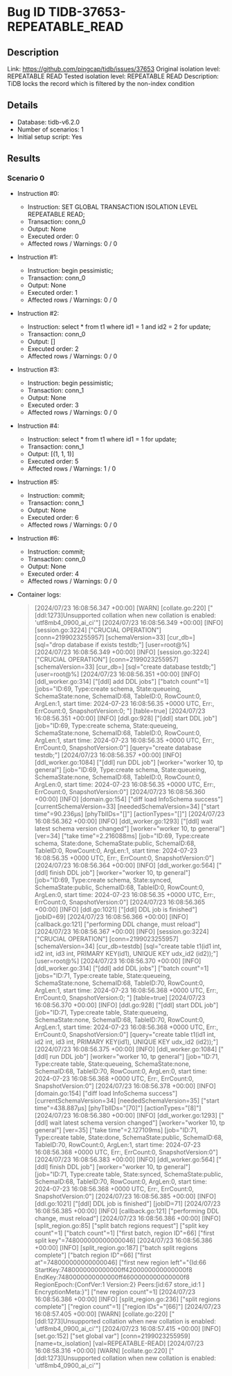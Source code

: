 # Bug ID TIDB-37653-REPEATABLE_READ

## Description

Link:                     https://github.com/pingcap/tidb/issues/37653
Original isolation level: REPEATABLE READ
Tested isolation level:   REPEATABLE READ
Description:              TiDB locks the record which is filtered by the non-index condition


## Details
 * Database: tidb-v6.2.0
 * Number of scenarios: 1
 * Initial setup script: Yes

## Results
### Scenario 0
 * Instruction #0:
     - Instruction:  SET GLOBAL TRANSACTION ISOLATION LEVEL REPEATABLE READ;
     - Transaction: conn_0
     - Output: None
     - Executed order: 0
     - Affected rows / Warnings: 0 / 0
 * Instruction #1:
     - Instruction:  begin pessimistic;
     - Transaction: conn_0
     - Output: None
     - Executed order: 1
     - Affected rows / Warnings: 0 / 0
 * Instruction #2:
     - Instruction:  select * from t1 where id1 = 1 and id2 = 2 for update;
     - Transaction: conn_0
     - Output: []
     - Executed order: 2
     - Affected rows / Warnings: 0 / 0
 * Instruction #3:
     - Instruction:  begin pessimistic;
     - Transaction: conn_1
     - Output: None
     - Executed order: 3
     - Affected rows / Warnings: 0 / 0
 * Instruction #4:
     - Instruction:  select * from t1 where id1 = 1 for update;
     - Transaction: conn_1
     - Output: [(1, 1, 1)]
     - Executed order: 5
     - Affected rows / Warnings: 1 / 0
 * Instruction #5:
     - Instruction:  commit;
     - Transaction: conn_1
     - Output: None
     - Executed order: 6
     - Affected rows / Warnings: 0 / 0
 * Instruction #6:
     - Instruction:  commit;
     - Transaction: conn_0
     - Output: None
     - Executed order: 4
     - Affected rows / Warnings: 0 / 0

 * Container logs:
   > [2024/07/23 16:08:56.347 +00:00] [WARN] [collate.go:220] ["[ddl:1273]Unsupported collation when new collation is enabled: 'utf8mb4_0900_ai_ci'"]
   > [2024/07/23 16:08:56.349 +00:00] [INFO] [session.go:3224] ["CRUCIAL OPERATION"] [conn=2199023255957] [schemaVersion=33] [cur_db=] [sql="drop database if exists testdb;"] [user=root@%]
   > [2024/07/23 16:08:56.349 +00:00] [INFO] [session.go:3224] ["CRUCIAL OPERATION"] [conn=2199023255957] [schemaVersion=33] [cur_db=] [sql="create database testdb;"] [user=root@%]
   > [2024/07/23 16:08:56.351 +00:00] [INFO] [ddl_worker.go:314] ["[ddl] add DDL jobs"] ["batch count"=1] [jobs="ID:69, Type:create schema, State:queueing, SchemaState:none, SchemaID:68, TableID:0, RowCount:0, ArgLen:1, start time: 2024-07-23 16:08:56.35 +0000 UTC, Err:<nil>, ErrCount:0, SnapshotVersion:0; "] [table=true]
   > [2024/07/23 16:08:56.351 +00:00] [INFO] [ddl.go:928] ["[ddl] start DDL job"] [job="ID:69, Type:create schema, State:queueing, SchemaState:none, SchemaID:68, TableID:0, RowCount:0, ArgLen:1, start time: 2024-07-23 16:08:56.35 +0000 UTC, Err:<nil>, ErrCount:0, SnapshotVersion:0"] [query="create database testdb;"]
   > [2024/07/23 16:08:56.357 +00:00] [INFO] [ddl_worker.go:1084] ["[ddl] run DDL job"] [worker="worker 10, tp general"] [job="ID:69, Type:create schema, State:queueing, SchemaState:none, SchemaID:68, TableID:0, RowCount:0, ArgLen:0, start time: 2024-07-23 16:08:56.35 +0000 UTC, Err:<nil>, ErrCount:0, SnapshotVersion:0"]
   > [2024/07/23 16:08:56.360 +00:00] [INFO] [domain.go:154] ["diff load InfoSchema success"] [currentSchemaVersion=33] [neededSchemaVersion=34] ["start time"=90.236µs] [phyTblIDs="[]"] [actionTypes="[]"]
   > [2024/07/23 16:08:56.362 +00:00] [INFO] [ddl_worker.go:1293] ["[ddl] wait latest schema version changed"] [worker="worker 10, tp general"] [ver=34] ["take time"=2.216088ms] [job="ID:69, Type:create schema, State:done, SchemaState:public, SchemaID:68, TableID:0, RowCount:0, ArgLen:1, start time: 2024-07-23 16:08:56.35 +0000 UTC, Err:<nil>, ErrCount:0, SnapshotVersion:0"]
   > [2024/07/23 16:08:56.364 +00:00] [INFO] [ddl_worker.go:564] ["[ddl] finish DDL job"] [worker="worker 10, tp general"] [job="ID:69, Type:create schema, State:synced, SchemaState:public, SchemaID:68, TableID:0, RowCount:0, ArgLen:0, start time: 2024-07-23 16:08:56.35 +0000 UTC, Err:<nil>, ErrCount:0, SnapshotVersion:0"]
   > [2024/07/23 16:08:56.365 +00:00] [INFO] [ddl.go:1021] ["[ddl] DDL job is finished"] [jobID=69]
   > [2024/07/23 16:08:56.366 +00:00] [INFO] [callback.go:121] ["performing DDL change, must reload"]
   > [2024/07/23 16:08:56.367 +00:00] [INFO] [session.go:3224] ["CRUCIAL OPERATION"] [conn=2199023255957] [schemaVersion=34] [cur_db=testdb] [sql="create table t1(id1 int, id2 int, id3 int, PRIMARY KEY(id1), UNIQUE KEY udx_id2 (id2));"] [user=root@%]
   > [2024/07/23 16:08:56.370 +00:00] [INFO] [ddl_worker.go:314] ["[ddl] add DDL jobs"] ["batch count"=1] [jobs="ID:71, Type:create table, State:queueing, SchemaState:none, SchemaID:68, TableID:70, RowCount:0, ArgLen:1, start time: 2024-07-23 16:08:56.368 +0000 UTC, Err:<nil>, ErrCount:0, SnapshotVersion:0; "] [table=true]
   > [2024/07/23 16:08:56.370 +00:00] [INFO] [ddl.go:928] ["[ddl] start DDL job"] [job="ID:71, Type:create table, State:queueing, SchemaState:none, SchemaID:68, TableID:70, RowCount:0, ArgLen:1, start time: 2024-07-23 16:08:56.368 +0000 UTC, Err:<nil>, ErrCount:0, SnapshotVersion:0"] [query="create table t1(id1 int, id2 int, id3 int, PRIMARY KEY(id1), UNIQUE KEY udx_id2 (id2));"]
   > [2024/07/23 16:08:56.375 +00:00] [INFO] [ddl_worker.go:1084] ["[ddl] run DDL job"] [worker="worker 10, tp general"] [job="ID:71, Type:create table, State:queueing, SchemaState:none, SchemaID:68, TableID:70, RowCount:0, ArgLen:0, start time: 2024-07-23 16:08:56.368 +0000 UTC, Err:<nil>, ErrCount:0, SnapshotVersion:0"]
   > [2024/07/23 16:08:56.378 +00:00] [INFO] [domain.go:154] ["diff load InfoSchema success"] [currentSchemaVersion=34] [neededSchemaVersion=35] ["start time"=438.887µs] [phyTblIDs="[70]"] [actionTypes="[8]"]
   > [2024/07/23 16:08:56.380 +00:00] [INFO] [ddl_worker.go:1293] ["[ddl] wait latest schema version changed"] [worker="worker 10, tp general"] [ver=35] ["take time"=2.127109ms] [job="ID:71, Type:create table, State:done, SchemaState:public, SchemaID:68, TableID:70, RowCount:0, ArgLen:1, start time: 2024-07-23 16:08:56.368 +0000 UTC, Err:<nil>, ErrCount:0, SnapshotVersion:0"]
   > [2024/07/23 16:08:56.383 +00:00] [INFO] [ddl_worker.go:564] ["[ddl] finish DDL job"] [worker="worker 10, tp general"] [job="ID:71, Type:create table, State:synced, SchemaState:public, SchemaID:68, TableID:70, RowCount:0, ArgLen:0, start time: 2024-07-23 16:08:56.368 +0000 UTC, Err:<nil>, ErrCount:0, SnapshotVersion:0"]
   > [2024/07/23 16:08:56.385 +00:00] [INFO] [ddl.go:1021] ["[ddl] DDL job is finished"] [jobID=71]
   > [2024/07/23 16:08:56.385 +00:00] [INFO] [callback.go:121] ["performing DDL change, must reload"]
   > [2024/07/23 16:08:56.386 +00:00] [INFO] [split_region.go:85] ["split batch regions request"] ["split key count"=1] ["batch count"=1] ["first batch, region ID"=66] ["first split key"=748000000000000046]
   > [2024/07/23 16:08:56.386 +00:00] [INFO] [split_region.go:187] ["batch split regions complete"] ["batch region ID"=66] ["first at"=748000000000000046] ["first new region left"="{Id:66 StartKey:7480000000000000ff4200000000000000f8 EndKey:7480000000000000ff4600000000000000f8 RegionEpoch:{ConfVer:1 Version:2} Peers:[id:67 store_id:1 ] EncryptionMeta:<nil>}"] ["new region count"=1]
   > [2024/07/23 16:08:56.386 +00:00] [INFO] [split_region.go:236] ["split regions complete"] ["region count"=1] ["region IDs"="[66]"]
   > [2024/07/23 16:08:57.405 +00:00] [WARN] [collate.go:220] ["[ddl:1273]Unsupported collation when new collation is enabled: 'utf8mb4_0900_ai_ci'"]
   > [2024/07/23 16:08:57.415 +00:00] [INFO] [set.go:152] ["set global var"] [conn=2199023255959] [name=tx_isolation] [val=REPEATABLE-READ]
   > [2024/07/23 16:08:58.316 +00:00] [WARN] [collate.go:220] ["[ddl:1273]Unsupported collation when new collation is enabled: 'utf8mb4_0900_ai_ci'"]
